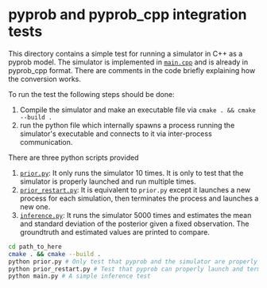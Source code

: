 # pyprob and pyprob_cpp integration tests

This directory contains a simple test for running a simulator in C++ as a pyprob model. The simulator is implemented in [`main.cpp`](main.cpp) and is already in pyprob_cpp format. There are comments in the code briefly explaining how the conversion works.

To run the test the following steps should be done:

1. Compile the simulator and make an executable file via `cmake . && cmake --build .`
2. run the python file which internally spawns a process running the simulator's executable and connects to it via inter-process communication.

There are three python scripts provided

1. [`prior.py`](prior.py): It only runs the simulator 10 times. It is only to test that the simulator is properly launched and run multiple times.
2. [`prior_restart.py`](prior_restart.py): It is equivalent to `prior.py` except it launches a new process for each simulation, then terminates the process and launches a new one.
3. [`inference.py`](inference.py): It runs the simulator 5000 times and estimates the mean and standard deviation of the posterior given a fixed observation. The groundtruth and estimated values are printed to compare.

```bash
cd path_to_here
cmake . && cmake --build .
python prior.py # Only test that pyprob and the simulator are properly connected
python prior_restart.py # Test that pyprob can properly launch and terminate a process for each simulation
python main.py # A simple inference test
```